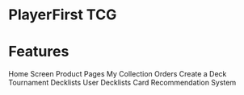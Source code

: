 # PlayerFirst TCG

# Features

Home Screen
Product Pages
My Collection
Orders
Create a Deck
Tournament Decklists
User Decklists
Card Recommendation System
